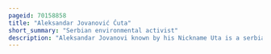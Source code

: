 ```yaml
---
pageid: 70158858
title: "Aleksandar Jovanović Ćuta"
short_summary: "Serbian environmental activist"
description: "Aleksandar Jovanovi known by his Nickname Uta is a serbian environmental and political Activist who has been a Member of the national Assembly of Serbia since August 2022."
---
```

